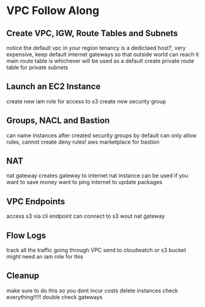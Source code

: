 # VPC Follow Along

## Create VPC, IGW, Route Tables and Subnets 

notice the default vpc in your region
tenancy is a dedictaed host?, very expensive, keep default
internet gateways so that outside world can reach it
main route table is whichever will be used as a default
create private route table for private subnets

## Launch an EC2 Instance

create new iam role for access to s3
create new security group

## Groups, NACL and Bastion

can name instances after created
security groups by default can only allow rules, cannot create deny rules!
aws marketplace for bastion

## NAT

nat gateway creates gateway to internet
nat instance can be used if you want to save money
want to ping internet to update packages

## VPC Endpoints

access s3 via cli
endpoint can connect to s3 wout nat gateway

## Flow Logs

track all the traffic going through VPC
send to cloudwatch or s3 bucket
might need an iam role for this

## Cleanup

make sure to do this so you dont incur costs
delete instances
check everything!!!!!
double check gateways
